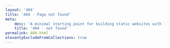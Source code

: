 ```yaml
---
layout: '404'
title: '404 - Page not found'
meta:
    desc: 'A minimal starting point for building static websites with 11ty, powered by Snowpack with Tailwind CSS.'
    title: '404 - not found'
permalink: 404.html
eleventyExcludeFromCollections: true
---
```

